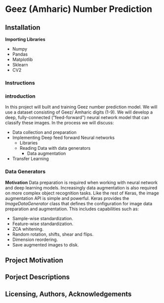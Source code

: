 # Geez (Amharic) Number Prediction
## Installation
**Importing Libraries**</br>
* Numpy
* Pandas
* Matplotlib
* Sklearn
* CV2

### Instructions

### introduction
In this project will built and training Geez number prediction model. We will use a dataset consisting of Geez/ Amharic digits (1-9). We will  develop a deep, fully-connected ("feed-forward") neural network model that can classify these images. In the process we will discuss:<br>

* Data collection and preparation
* Implementing Deep feed forward Neural networks
  - Libraries
  - Reading Data with data generators
      - Data augmentation
* Transfer Learning

### Data Generators
**Motivation**
Data preparation is required when working with neural network and deep learning models. Increasingly data augmentation is also required on more complex object recognition tasks.
Like the rest of Keras, the image augmentation API is simple and powerful.
Keras provides the *ImageDataGenerator* class that defines the configuration for image data preparation and augmentation. This includes capabilities such as:
* Sample-wise standardization.
* Feature-wise standardization.
* ZCA whitening.
* Random rotation, shifts, shear and flips.
* Dimension reordering.
* Save augmented images to disk.

## Project Motivation

## Porject Descriptions 

## Licensing, Authors, Acknowledgements

